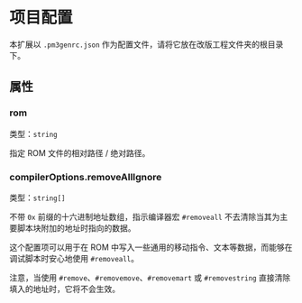 # 项目配置

本扩展以 ``.pm3genrc.json`` 作为配置文件，请将它放在改版工程文件夹的根目录下。

## 属性

### rom

类型：``string``

指定 ROM 文件的相对路径 / 绝对路径。

### compilerOptions.removeAllIgnore

类型：``string[]``

不带 ``0x`` 前缀的十六进制地址数组，指示编译器宏 ``#removeall`` 不去清除当其为主要脚本块附加的地址时指向的数据。

这个配置项可以用于在 ROM 中写入一些通用的移动指令、文本等数据，而能够在调试脚本时安心地使用 ``#removeall``。

注意，当使用 ``#remove``、``#removemove``、``#removemart`` 或 ``#removestring`` 直接清除填入的地址时，它将不会生效。
